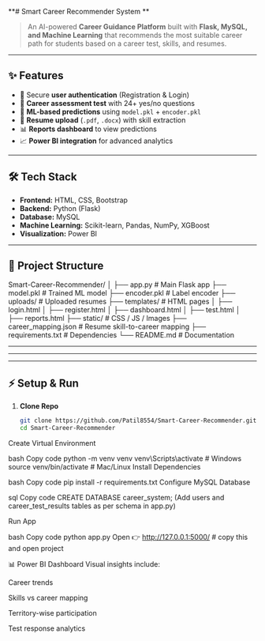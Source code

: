 **#  Smart Career Recommender System  **

> An AI-powered **Career Guidance Platform** built with **Flask, MySQL, and Machine Learning** that recommends the most suitable career path for students based on a career test, skills, and resumes.  

---

## ✨ Features
- 🔐 Secure **user authentication** (Registration & Login)  
- 📝 **Career assessment test** with 24+ yes/no questions  
- 🤖 **ML-based predictions** using `model.pkl` + `encoder.pkl`  
- 📄 **Resume upload** (`.pdf`, `.docx`) with skill extraction  
- 📊 **Reports dashboard** to view predictions  
- 📈 **Power BI integration** for advanced analytics  

---

## 🛠 Tech Stack
- **Frontend:** HTML, CSS, Bootstrap  
- **Backend:** Python (Flask)  
- **Database:** MySQL  
- **Machine Learning:** Scikit-learn, Pandas, NumPy, XGBoost  
- **Visualization:** Power BI  

---

## 📂 Project Structure
Smart-Career-Recommender/
│
├── app.py # Main Flask app
├── model.pkl # Trained ML model
├── encoder.pkl # Label encoder
├── uploads/ # Uploaded resumes
├── templates/ # HTML pages
│ ├── login.html
│ ├── register.html
│ ├── dashboard.html
│ ├── test.html
│ ├── reports.html
├── static/ # CSS / JS / Images
├── career_mapping.json # Resume skill-to-career mapping
├── requirements.txt # Dependencies
└── README.md # Documentation




---

---

---

## ⚡ Setup & Run

1. **Clone Repo**
   ```bash
   git clone https://github.com/Patil8554/Smart-Career-Recommender.git
   cd Smart-Career-Recommender
Create Virtual Environment

bash
Copy code
python -m venv venv
venv\Scripts\activate   # Windows
source venv/bin/activate  # Mac/Linux
Install Dependencies

bash
Copy code
pip install -r requirements.txt
Configure MySQL Database

sql
Copy code
CREATE DATABASE career_system;
(Add users and career_test_results tables as per schema in app.py)

Run App

bash
Copy code
python app.py
Open 👉 http://127.0.0.1:5000/        # copy this and open project

📊 Power BI Dashboard
Visual insights include:

Career trends

Skills vs career mapping

Territory-wise participation

Test response analytics

